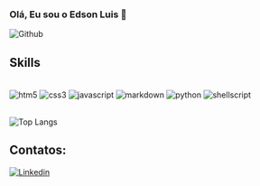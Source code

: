### Olá, Eu sou o Edson Luis 👋
![Github](https://github-readme-stats.vercel.app/api?username=edson-1975&show_icons=true&theme=radical)

## Skills
<div style="display: inline_block"><br/>
	<img align="center" alt="htm5" src="https://img.shields.io/badge/HTML5-E34F26?style=for-the-badge&logo=html5&logoColor=white" />
	<img align="center" alt="css3" src="https://img.shields.io/badge/CSS3-1572B6?style=for-the-badge&logo=css3&logoColor=white" />
	<img align="center" alt="javascript" src="https://img.shields.io/badge/JavaScript-F7DF1E?style=for-the-badge&logo=javascript&logoColor=black" />
	<img align="center" alt="markdown" src="https://img.shields.io/badge/Markdown-000000?style=for-the-badge&logo=markdown&logoColor=white" />
	<img align="center" alt="python" src="https://img.shields.io/badge/Python-3776AB?style=for-the-badge&logo=python&logoColor=white" />
	<img align="center" alt="shellscript" src="https://img.shields.io/badge/Shell_Script-121011?style=for-the-badge&logo=gnu-bash&logoColor=white" />
</div><br/>
	
![Top Langs](https://github-readme-stats.vercel.app/api/top-langs/?username=edson-1975&langs_count=8)

## Contatos:
[![Linkedin](https://img.shields.io/badge/LinkedIn-0077B5?style=for-the-badge&logo=linkedin&logoColor=white)](https://www.linkedin.com/in/edson1975/)
